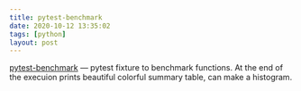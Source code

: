 ```yaml
---
title: pytest-benchmark
date: 2020-10-12 13:35:02
tags: [python]
layout: post
---
```


[pytest-benchmark](https://github.com/ionelmc/pytest-benchmark/) — pytest fixture to benchmark functions. At the end of the execuion prints beautiful colorful summary table, can make a histogram.
